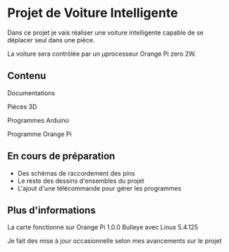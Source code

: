 # Projet de Voiture Intelligente 

Dans ce projet je vais réaliser une voiture intelligente capable de se 
déplacer seul dans une pièce.

La voiture sera contrôlée par un µprocesseur Orange Pi zero 2W.

## Contenu

Documentations

Pièces 3D

Programmes Arduino

Programme Orange Pi


## En cours de préparation

- Des schémas de raccordement des pins
- Le reste des dessins d'ensembles du projet
- L'ajout d'une télécommande pour gérer les programmes

## Plus d'informations

La carte fonctionne sur Orange Pi 1.0.0 Bulleye avec Linux 5.4.125

Je fait des mise à jour occasionnelle selon mes avancements sur le projet
